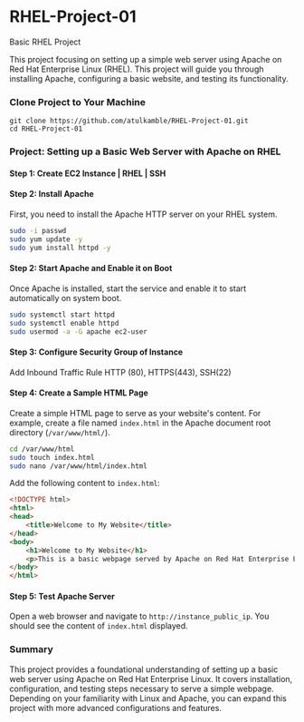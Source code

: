 # RHEL-Project-01
Basic RHEL Project

This project focusing on setting up a simple web server using Apache on Red Hat Enterprise Linux (RHEL). This project will guide you through installing Apache, configuring a basic website, and testing its functionality.

### Clone Project to Your Machine 
```
git clone https://github.com/atulkamble/RHEL-Project-01.git
cd RHEL-Project-01
```

### Project: Setting up a Basic Web Server with Apache on RHEL

#### Step 1: Create EC2 Instance | RHEL | SSH 

#### Step 2: Install Apache

First, you need to install the Apache HTTP server on your RHEL system.

```bash
sudo -i passwd
sudo yum update -y
sudo yum install httpd -y
```

#### Step 2: Start Apache and Enable it on Boot

Once Apache is installed, start the service and enable it to start automatically on system boot.

```bash
sudo systemctl start httpd
sudo systemctl enable httpd
sudo usermod -a -G apache ec2-user
```

#### Step 3: Configure Security Group of Instance

Add Inbound Traffic Rule HTTP (80), HTTPS(443), SSH(22)

#### Step 4: Create a Sample HTML Page

Create a simple HTML page to serve as your website's content. For example, create a file named `index.html` in the Apache document root directory (`/var/www/html/`).

```bash
cd /var/www/html
sudo touch index.html
sudo nano /var/www/html/index.html
```

Add the following content to `index.html`:

```html
<!DOCTYPE html>
<html>
<head>
    <title>Welcome to My Website</title>
</head>
<body>
    <h1>Welcome to My Website</h1>
    <p>This is a basic webpage served by Apache on Red Hat Enterprise Linux.</p>
</body>
</html>
```

#### Step 5: Test Apache Server

Open a web browser and navigate to  `http://instance_public_ip`. You should see the content of `index.html` displayed.


### Summary

This project provides a foundational understanding of setting up a basic web server using Apache on Red Hat Enterprise Linux. It covers installation, configuration, and testing steps necessary to serve a simple webpage. Depending on your familiarity with Linux and Apache, you can expand this project with more advanced configurations and features.
